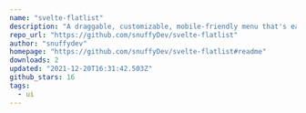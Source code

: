 ```yaml
---
name: "svelte-flatlist"
description: "A draggable, customizable, mobile-friendly menu that's easy to use for Svelte."
repo_url: "https://github.com/snuffyDev/svelte-flatlist"
author: "snuffydev"
homepage: "https://github.com/snuffyDev/svelte-flatlist#readme"
downloads: 2
updated: "2021-12-20T16:31:42.503Z"
github_stars: 16
tags: 
  - ui
---
```

